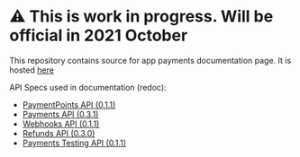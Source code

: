 # ⚠️ This is work in progress. Will be official in 2021 October

This repository contains source for app payments documentation page. It is hosted [here](https://mobilepaydev.github.io/MobilePay-Payments-API/)

API Specs used in documentation (redoc):

- [PaymentPoints API (0.1.1)](https://mobilepaydev.github.io/MobilePay-Payments-API/redoc-paymentpoints)
- [Payments API (0.3.1)](https://mobilepaydev.github.io/MobilePay-Payments-API/redoc-payments)
- [Webhooks API (0.1.1)](https://mobilepaydev.github.io/MobilePay-Payments-API/redoc-webhooks)
- [Refunds API (0.3.0)](https://mobilepaydev.github.io/MobilePay-Payments-API/redoc-refunds)
- [Payments Testing API (0.1.1)](https://mobilepaydev.github.io/MobilePay-Payments-API/redoc-payments-testing)
